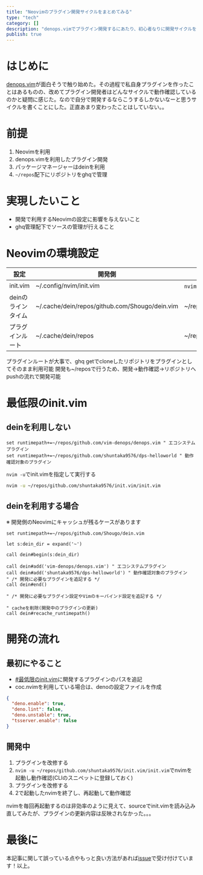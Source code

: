 ```yaml
---
title: "Neovimのプラグイン開発サイクルをまとめてみる"
type: "tech"
category: []
description: "denops.vimでプラグイン開発するにあたり、初心者なりに開発サイクルを考えてみました。"
publish: true
---
```


# はじめに
[denops.vim](https://zenn.dev/lambdalisue/articles/b4a31fba0b1ce95104c9)が面白そうで触り始めた。その過程で私自身プラグインを作ったことはあるものの、改めてプラグイン開発者はどんなサイクルで動作確認しているのかと疑問に感じた。なので自分で開発するならこうするしかないなーと思うサイクルを書くことにした。正直あまり変わったことはしていない。。


# 前提
1. Neovimを利用
2. denops.vimを利用したプラグイン開発
3. パッケージマネージャーはdeinを利用
4. `~/repos`配下にリポジトリをghqで管理

# 実現したいこと
* 開発で利用するNeovimの設定に影響を与えないこと
* ghq管理配下でソースの管理が行えること

# Neovimの環境設定
|設定|開発側|プラグイン動作確認側|
|---|---|---|
|init.vim|~/.config/nvim/init.vim|`nvim -u`で任意指定|
|deinのラインタイム|~/.cache/dein/repos/github.com/Shougo/dein.vim|~/repos/github.com/Shougo/dein.vim|
|プラグインルート|~/.cache/dein/repos|~/repos|

プラグインルートが大事で、ghq getでcloneしたリポジトリをプラグインとしてそのまま利用可能
開発も~/reposで行うため、開発->動作確認->リポジトリへpushの流れで開発可能


# 最低限のinit.vim
## deinを利用しない

```vim
set runtimepath+=~/repos/github.com/vim-denops/denops.vim " エコシステムプラグイン
set runtimepath+=~/repos/github.com/shuntaka9576/dps-helloworld " 動作確認対象のプラグイン
```

`nvim -u`でinit.vimを指定して実行する
```bash
nvim -u ~/repos/github.com/shuntaka9576/init.vim/init.vim
```

## deinを利用する場合
※ 開発側のNeovimにキャッシュが残るケースがあります

```vim
set runtimepath+=~/repos/github.com/Shougo/dein.vim

let s:dein_dir = expand('~')

call dein#begin(s:dein_dir)

call dein#add('vim-denops/denops.vim') " エコシステムプラグイン
call dein#add('shuntaka9576/dps-helloworld') " 動作確認対象のプラグイン
" /* 開発に必要なプラグインを追記する */
call dein#end()

" /* 開発に必要なプラグイン設定やVimのキーバインド設定を追記する */

" cacheを削除(開発中のプラグインの更新)
call dein#recache_runtimepath()
```


# 開発の流れ

## 最初にやること
* [#最低限のinit.vim](#最低限のinit.vim)に開発するプラグインのパスを追記
* coc.nvimを利用している場合は、denoの設定ファイルを作成

```json:.vim/coc-settings.json
{
  "deno.enable": true,
  "deno.lint": false,
  "deno.unstable": true,
  "tsserver.enable": false
}
```

## 開発中
1. プラグインを改修する
2. `nvim -u ~/repos/github.com/shuntaka9576/init.vim/init.vim`でnvimを起動し動作確認(CLIのスニペットに登録しておく)
3. プラグインを改修する
4. 2で起動したnvimを終了し、再起動して動作確認

nvimを毎回再起動するのは非効率のように見えて、sourceでinit.vimを読み込み直してみたが、プラグインの更新内容は反映されなかった。。。

# 最後に

本記事に関して誤っている点やもっと良い方法があれば[issue](https://github.com/hozi-dev/article/issues)で受け付けています！以上。
